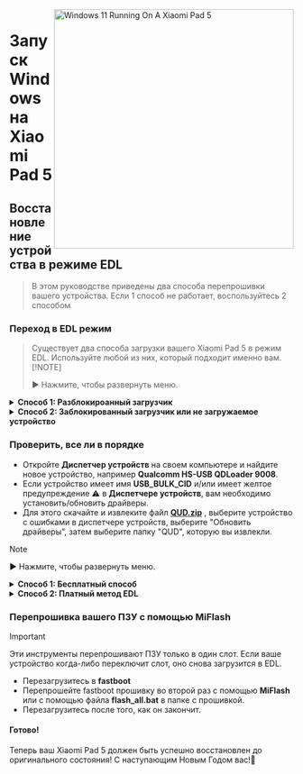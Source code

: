 <img align="right" src="https://raw.githubusercontent.com/erdilS/Port-Windows-11-Xiaomi-Pad-5/main/nabu.png" width="425" alt="Windows 11 Running On A Xiaomi Pad 5">

# Запуск Windows на Xiaomi Pad 5

## Восстановление устройства в режиме EDL
> В этом руководстве приведены два способа перепрошивки вашего устройства. Если 1 способ не работает, воспользуйтесь 2 способом

### Переход в EDL режим
> Существует два способа загрузки вашего Xiaomi Pad 5 в режим EDL. Используйте любой из них, который подходит именно вам.
> [!NOTE]
>
> ▶️ Нажмите, чтобы развернуть меню.

<details>
  <summary><strong>Способ 1: Разблокироанный загрузчик</strong></summary>

> Если ваш загрузчик разблокирован, просто выполните следующую команду в режиме **fastboot**
```cmd
fastboot oem edl
```

</details>

<details>
  <summary><strong>Способ 2: Заблокированный загрузчик или не загружаемое устройство</strong></summary>

- Вставьте в устройство ** EDL-кабель**, если он у вас есть, и нажмите кнопку на кабеле, чтобы перейти в режим **EDL**.
> Кабели EDL, которые можно найти в Интернете и которые должны работать, должны содержать в названии значение V2, например ** Кабель EDL Hydra V2**.
- В качестве альтернативы ** закоротите тестовые точки** (для этого необходимо открыть заднюю панель вашего устройства)..

</details>

### Проверить, все ли в порядке
- Откройте **Диспетчер устройств** на своем компьютере и найдите новое устройство, например **Qualcomm HS-USB QDLoader 9008**.
- Если устройство имеет имя **USB_BULK_CID** и/или имеет желтое предупреждение ⚠️ в **Диспетчере устройств**, вам необходимо установить/обновить драйверы.
- Для этого скачайте и извлеките файл **[QUD.zip](https://github.com/n00b69/woa-betalm/releases/download/Qfil/QUD.zip)** , выберите устройство с ошибками в диспетчере устройств, выберите "Обновить драйверы", затем выберите папку "QUD", которую вы извлекли.

> [!NOTE]
>
> ▶️ Нажмите, чтобы развернуть меню.

<details>
  <summary><strong>Способ 1: Бесплатный способ</strong></summary>

## Способ 1: Бесплатный способ

### Предварительные условия
- [`Патченый MiFlash Tool`](https://github.com/erdilS/Port-Windows-11-Xiaomi-Pad-5/releases/download/1.0/MiFlashPatched.zip)

- [`Пропатченный файл firehose (.elf)`](https://github.com/erdilS/Port-Windows-11-Xiaomi-Pad-5/releases/download/1.0/prog_ufs_firehose_sm7150_ddr.elf)

- `Распакованная` [`fastboot прошивка для NABU`](http://xmfirmwareupdater.com/miui/nabu/) 

### Подготовка необходимых файлов
- Распакуйте ** fastboot ROM** для вашего Xiaomi Pad 5.
- Распакуйте **MiflashPatched.zip**, который вы скачали ранее.
- Скопируйте файл **firehose (.elf)** из папки **MiflashPatched.zip** в папку **images** внутри распакованной **fastboot прошивки**, перезаписав существующий файл.

#### Откройте MiFlash Tool 
- Перейдите в папку **MiFlash** внутри извлеченного файла **MiflashPatched.zip**.
- Запустите **XiaoMiFlash.exe** от имени администратора.

### Прошейте ваш ROM
- Нажмите кнопку **Select** в **MiFlash** и выберите папку, в которую вы извлекли **fastboot ROM** (ту, в которой вы заменили файл **firehose.elf**).
- В **MiFlash** убедитесь, что установлен флажок **Clean All**.
- Нажмите **Refresh** в **MiFlash**, чтобы подтвердить подключение к вашему устройству.
- После подтверждения того, что ваше устройство обнаружено и выбран параметр **Clean All**, нажмите **Flash**, чтобы начать процесс прошивки.

> [!Important]
> Если вы видите какую-либо ошибку, которая не исчезает через 2 минуты, перезагрузите устройство в **EDL-режим** ещё раз, затем нажмите **Refresh** и **Flash** ещё раз, чтобы повторить попытку.

#### Перезагрузите ваше устройство
- После завершения прошивки нажмите кнопку **Reboot**, чтобы перезагрузить устройство.

</details>

<details>
  <summary><strong>Способ 2: Платный метод EDL</strong></summary>

## Способ 2: Платная прошивка с помощью HXRU Tool

### Предварительные условия
- `3$ в USD" и крипто-кошелёк для получения кредитов (также принимаются некоторые счета в российских банках).

- `Телеграм аккаунт` для связи со службой поддержки HXRU

- [`MiFlash HXRU Tool`](https://hxrutool.net/tool/Xiaomi_Auth_Tool_v9.0.0.5_mtk.zip)
 
- [`Стоковая fastboot прошивка для Nabu`](http://xmfirmwareupdater.com/miui/nabu/)  
### Настройка HXRU Tool
- Создайте учетную запись на **[HXRU.com](https://dashboard.hxrutool.com/Register)**.
- Загрузите и извлеките инструмент **MiFlash HXRU**.

#### Купите кредиты
- Свяжитесь с **@hxruofficial** в Telegram, чтобы приобрести **5 кредитов** (прибл. **$3**). Эти кредиты необходимы вам для продолжения прошивки вашего устройства.

### Прошейте ваше устройство
- Откройте **XiaoMiFlash.exe** и предоставьте права администратора.
- Скачайте стоковую fastboot прошивку для NABU (файл должен иметь расширение .tgz) и откройте его. Внутри должен быть файл .tar. Извлеките содержимое этого файла .tar в любую папку).
- Нажмите кнопку **Select** в **XiaoMi Flash** и выберите эту папку.
- Нажмите **Flash**.
- Если вы получите сообщение об ошибке **write time out**, удерживайте кнопку **`Питание`** + **`Громкость +`** в течение +-30 секунд, чтобы перезагрузить EDL. После этого снова нажмите кнопку **Flash**.
- Через несколько секунд должно появиться всплывающее окно для входа в систему. Введите здесь данные своей учетной записи **HRXU** и нажмите **Запросить авторизованную прошивку**.

#### Перезагрузите ваше устройство
- После того, как появится сообщение **прошивка завершена**, перезагрузите устройство, удерживая нажатой клавишу **`Питания`** в течение +-14 секунд.

</details>

### Перепрошивка вашего ПЗУ с помощью MiFlash
> [!Important]
> Эти инструменты перепрошивают ПЗУ только в один слот. Если ваше устройство когда-либо переключит слот, оно снова загрузится в EDL.
- Перезагрузитесь в **fastboot**
- Перепрошейте fastboot прошивку во второй раз с помощью **MiFlash** или с помощью файла **flash_all.bat** в папке с прошивкой.
- Перезагрузитесь после того, как он закончит.

#### Готово!
Теперь ваш Xiaomi Pad 5 должен быть успешно восстановлен до оригинального состояния!
С наступающим Новым Годом вас!🎄


































